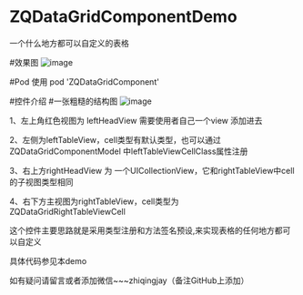 # ZQDataGridComponentDemo
一个什么地方都可以自定义的表格


#效果图
![image](https://github.com/LiteratureZhiQing/ZQDataGridComponentDemo/blob/master/%E8%A1%A8%E6%A0%BC.gif)


#Pod 使用
pod 'ZQDataGridComponent'

#控件介绍
#一张粗糙的结构图
![image](https://github.com/LiteratureZhiQing/ZQDataGridComponentDemo/blob/master/%E8%A1%A8%E6%A0%BC%E7%BB%93%E6%9E%84.jpg)

1、左上角红色视图为 leftHeadView 需要使用者自己一个view 添加进去

2、左侧为leftTableView，cell类型有默认类型，也可以通过 ZQDataGridComponentModel 中leftTableViewCellClass属性注册

3、右上方rightHeadView 为 一个UICollectionView，它和rightTableView中cell的子视图类型相同

4、右下方主视图为rightTableView，cell类型为 ZQDataGridRightTableViewCell 


这个控件主要思路就是采用类型注册和方法签名预设,来实现表格的任何地方都可以自定义

具体代码参见本demo

如有疑问请留言或者添加微信~~~zhiqingjay（备注GitHub上添加）

